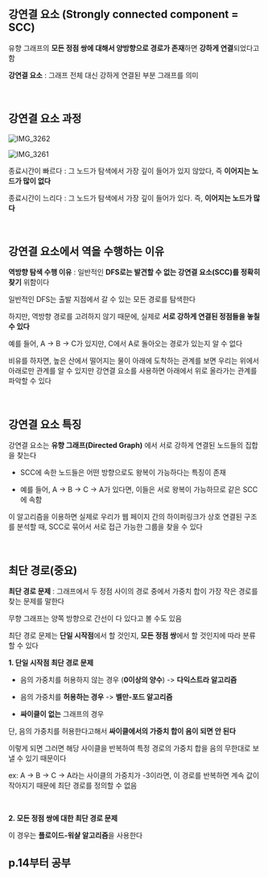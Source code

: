 ## 강연결 요소 (Strongly connected component = SCC)

유향 그래프의 **모든 정점 쌍에 대해서 양방향으로 경로가 존재**하면 **강하게 연결**되었다고 함

**강연결 요소** : 그래프 전체 대신 강하게 연결된 부분 그래프를 의미

<br/>

## 강연결 요소 과정 

![IMG_3262](https://github.com/user-attachments/assets/33fcb0f3-2bbc-4940-8310-98eb5be1136b)

![IMG_3261](https://github.com/user-attachments/assets/b94c61de-d3a4-423c-8ad5-7d65d36d15e7)

종료시간이 빠르다 : 그 노드가 탐색에서 가장 깊이 들어가 있지 않았다, 즉 **이어지는 노드가 많이 없다**

종료시간이 느리다 : 그 노드가 탐색에서 가장 깊이 들어가 있다. 즉, **이어지는 노드가 많다**

<br/>

## 강연결 요소에서 역을 수행하는 이유

**역방향 탐색 수행 이유** : 일반적인 **DFS로는 발견할 수 없는 강연결 요소(SCC)를 정확히 찾기** 위함이다

일반적인 DFS는 출발 지점에서 갈 수 있는 모든 경로를 탐색한다

하지만, 역방향 경로를 고려하지 않기 때문에, 실제로 **서로 강하게 연결된 정점들을 놓칠 수 있다**

예를 들어, A → B → C가 있지만, C에서 A로 돌아오는 경로가 있는지 알 수 없다

비유를 하자면, 높은 산에서 떨어지는 물이 아래에 도착하는 관계를 보면 우리는 위에서 아래로만 관계를 알 수 있지만 강연결 요소를 사용하면 아래에서 위로 올라가는 관계를 파악할 수 있다 

<br/>

## 강연결 요소 특징 

강연결 요소는 **유향 그래프(Directed Graph)** 에서 서로 강하게 연결된 노드들의 집합을 찾는다

- SCC에 속한 노드들은 어떤 방향으로도 왕복이 가능하다는 특징이 존재

- 예를 들어, A → B → C → A가 있다면, 이들은 서로 왕복이 가능하므로 같은 SCC에 속함

이 알고리즘을 이용하면 실제로 우리가 웹 페이지 간의 하이퍼링크가 상호 연결된 구조를 분석할 때, SCC로 묶어서 서로 접근 가능한 그룹을 찾을 수 있다 

<br/>

## 최단 경로(중요)

**최단 경로 문제** : 그래프에서 두 정점 사이의 경로 중에서 가중치 합이 가장 작은 경로를 찾는 문제를 말한다 

무향 그래프는 양쪽 방향으로 간선이 다 있다고 볼 수도 있음

최단 경로 문제는 **단일 시작점**에서 할 것인지, **모든 정점 쌍**에서 할 것인지에 따라 분류할 수 있다

**1. 단일 시작점 최단 경로 문제**

- 음의 가중치를 허용하지 않는 경우 (**0이상의 양수**) -> **다익스트라 알고리즘**

- 음의 가중치를 **허용하는 경우** -> **벨만-포드 알고리즘**

- **싸이클이 없는** 그래프의 경우

단, 음의 가중치를 허용한다고해서 **싸이클에서의 가중치 합이 음이 되면 안 된다**

이렇게 되면 그러면 해당 사이클을 반복하여 특정 경로의 가중치 합을 음의 무한대로 보낼 수 있기 때문이다 

ex: A → B → C → A라는 사이클의 가중치가 -3이라면, 이 경로를 반복하면 계속 값이 작아지기 때문에 최단 경로를 정의할 수 없음

<br>

**2. 모든 정점 쌍에 대한 최단 경로 문제** 

이 경우는 **플로이드-워샬 알고리즘**을 사용한다 

## p.14부터 공부 


























































































